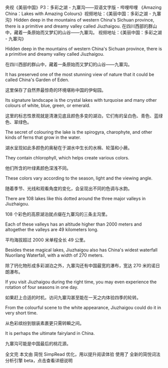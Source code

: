 央视《美丽中国》P3：多彩之湖 - 九寨沟——双语文字版 - 哔哩哔哩
《Amazing China：Lakes with Amazing Colours》视频地址：《美丽中国：多彩之湖 - 九寨沟》Hidden deep in the mountains of western China&#39;s Sichuan province, there is a primitive and dreamy valley called Jiuzhaigou. 在四川西部的群山中，藏着一条原始而又梦幻的山谷——九寨沟。
视频地址：《美丽中国：多彩之湖 - 九寨沟》

Hidden deep in the mountains of western China's Sichuan province, there is a primitive and dreamy valley called Jiuzhaigou.

在四川西部的群山中，藏着一条原始而又梦幻的山谷——九寨沟。

It has preserved one of the most stunning view of nature that it could be called China's Garden of Eden.

这里保存了自然界最惊奇的环境堪称中国的伊甸园。

Its signature landscape is the crystal lakes with turquoise and many other colours of white, blue, green, or emerald.

这里的标志性景观就是清澈见底且颜色多变的湖泊，它们有的呈白色、青色、蓝绿色、翠绿色。

The secret of colouring the lake is the spirogyra, charophyte, and other kinds of ferns that grow in the water.

湖水呈现如此多颜色的奥秘在于湖水中生长的水棉、轮藻和小蕨。

They contain chlorophyll, which helps create various colors.

他们所含的叶绿素颜色深浅不同。

These colors vary according to the season, light and the viewing angle.

随着季节、光线和观看角度的变化，会呈现出不同的色调与水韵。

There are 108 lakes like this dotted around the three major valleys in Jiuzhaigou.

108 个彩色的高原湖泊就点缀在九寨沟的三条主沟里。

Each of these valleys has an altitude higher than 2000 meters and altogether the valleys are 49 kilometers long.

平均海拔超过 2000 米单程全长 49 公里。

Besides these magical lakes, Jiuzhaigou also has China's widest waterfall Nuorilang Waterfall, with a width of 270 meters.

除了钙化物形成多彩湖泊之外，九寨沟还有中国最宽的瀑布，宽达 270 米的诺日朗瀑布。

If you visit Jiuzhaigou during the right time, you may even experience the rotation of four seasons in one day.

如果赶上合适的时机，访问九寨沟甚至能在一天之内体验四季的轮转。

From the colourful scene to the white appearance, Jiuzhaigou could do it in very short time.

从色彩缤纷到银装素裹更只需转瞬之间。

It is perhaps the ultimate fairyland in China.

九寨沟可能是中国最后的桃花源。

全文完
本文由 简悦 SimpRead 优化，用以提升阅读体验
使用了 全新的简悦词法分析引擎 beta，点击查看详细说明
